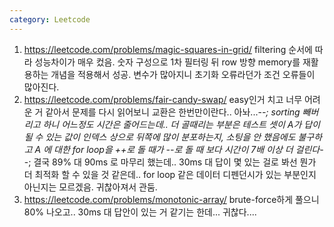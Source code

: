 ```yaml
---
category: Leetcode
---
```


1. <https://leetcode.com/problems/magic-squares-in-grid/> filtering 순서에 따라 성능차이가 매우 컸음. 숫자 구성으로 1차 필터링 뒤 row 방향 memory를 재활용하는 개념을 적용해서 성공. 변수가 많아지니 초기화 오류라던가 조건 오류들이 많아진다.
2. <https://leetcode.com/problems/fair-candy-swap/> easy인거 치고 너무 어려운 거 같아서 문제를 다시 읽어보니 교환은 한번만이란다.. 아놔...-_-; sorting 빼버리고 하니 어느정도 시간은 줄어드는데.. 더 골때리는 부분은 테스트 셋이 A가 답이 될 수 있는 값이 인덱스 상으로 뒤쪽에 많이 분포하는지, 소팅을 안 했음에도 불구하고 A 에 대한 for loop을 ++로 돌 때가 --로 돌 때 보다 시간이 7배 이상 더 걸린다-_-; 결국 89% 대 90ms 로 마무리 했는데.. 30ms 대 답이 몇 있는 걸로 봐선 뭔가 더 최적화 할 수 있을 것 같은데.. for loop 같은 데이터 디펜던시가 있는 부분인지 아닌지는 모르겠음. 귀찮아져서 관둠.
3. <https://leetcode.com/problems/monotonic-array/> brute-force하게 풀으니 80% 나오고.. 30ms 대 답안이 있는 거 같기는 한데... 귀찮다....
